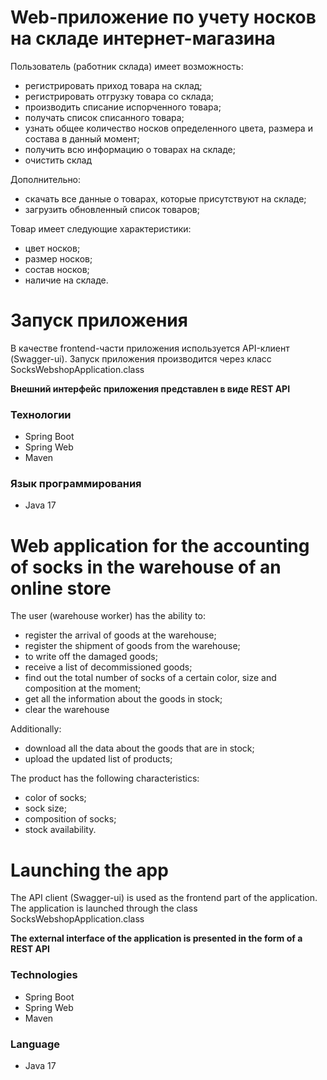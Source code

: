 # Web-приложение по учету носков на складе интернет-магазина

Пользователь (работник склада) имеет возможность:
- регистрировать приход товара на склад;
- регистрировать отгрузку товара со склада;
- производить списание испорченного товара;
- получать список списанного товара;
- узнать общее количество носков определенного цвета, размера и состава в данный момент;
- получить всю информацию о товарах на складе;
- очистить склад

Дополнительно:
- скачать все данные о товарах, которые присутствуют на складе;
- загрузить обновленный список товаров;

Товар имеет следующие характеристики:
- цвет носков;
- размер носков;
- состав носков;
- наличие на складе.

# Запуск приложения
В качестве frontend-части приложения используется API-клиент (Swagger-ui).
Запуск приложения производится через класс SocksWebshopApplication.class

**Внешний интерфейс приложения представлен в виде REST API**

### Технологии
- Spring Boot
- Spring Web
- Maven

### Язык программирования
- Java 17


# Web application for the accounting of socks in the warehouse of an online store

The user (warehouse worker) has the ability to:
- register the arrival of goods at the warehouse;
- register the shipment of goods from the warehouse;
- to write off the damaged goods;
- receive a list of decommissioned goods;
- find out the total number of socks of a certain color, size and composition at the moment;
- get all the information about the goods in stock;
- clear the warehouse

Additionally:
- download all the data about the goods that are in stock;
- upload the updated list of products;

The product has the following characteristics:
- color of socks;
- sock size;
- composition of socks;
- stock availability.

# Launching the app
The API client (Swagger-ui) is used as the frontend part of the application.
The application is launched through the class SocksWebshopApplication.class

**The external interface of the application is presented in the form of a REST API**

### Technologies
- Spring Boot
- Spring Web
- Maven

### Language
- Java 17